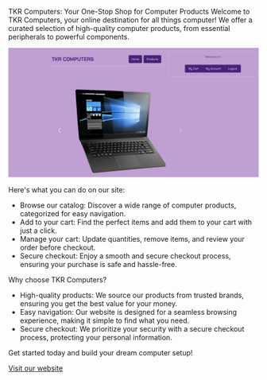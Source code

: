 TKR Computers: Your One-Stop Shop for Computer Products
Welcome to TKR Computers, your online destination for all things computer! We offer a curated selection of high-quality computer products, from essential peripherals to powerful components.

![Home Page](./client/public/homepage.png)

Here's what you can do on our site:

 - Browse our catalog: Discover a wide range of computer products, categorized for easy navigation.
 - Add to your cart: Find the perfect items and add them to your cart with just a click.
 - Manage your cart: Update quantities, remove items, and review your order before checkout.
 - Secure checkout: Enjoy a smooth and secure checkout process, ensuring your purchase is safe and hassle-free.

Why choose TKR Computers?

 - High-quality products: We source our products from trusted brands, ensuring you get the best value for your money.
 - Easy navigation: Our website is designed for a seamless browsing experience, making it simple to find what you need.
 - Secure checkout: We prioritize your security with a secure checkout process, protecting your personal information.

Get started today and build your dream computer setup!

[Visit our website](https://leafy-kitsune-f946dd.netlify.app/)